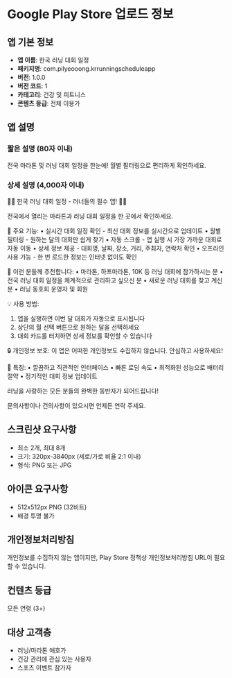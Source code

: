 # Google Play Store 업로드 정보

## 앱 기본 정보
- **앱 이름**: 한국 러닝 대회 일정
- **패키지명**: com.pilyeooong.krrunningscheduleapp
- **버전**: 1.0.0
- **버전 코드**: 1
- **카테고리**: 건강 및 피트니스
- **콘텐츠 등급**: 전체 이용가

## 앱 설명

### 짧은 설명 (80자 이내)
전국 마라톤 및 러닝 대회 일정을 한눈에! 월별 필터링으로 편리하게 확인하세요.

### 상세 설명 (4,000자 이내)
🏃‍♂️ 한국 러닝 대회 일정 - 러너들의 필수 앱! 🏃‍♀️

전국에서 열리는 마라톤과 러닝 대회 일정을 한 곳에서 확인하세요.

📅 주요 기능:
• 실시간 대회 일정 확인 - 최신 대회 정보를 실시간으로 업데이트
• 월별 필터링 - 원하는 달의 대회만 쉽게 찾기
• 자동 스크롤 - 앱 실행 시 가장 가까운 대회로 자동 이동
• 상세 정보 제공 - 대회명, 날짜, 장소, 거리, 주최자, 연락처 확인
• 오프라인 사용 가능 - 한 번 로드한 정보는 인터넷 없이도 확인

🎯 이런 분들께 추천합니다:
• 마라톤, 하프마라톤, 10K 등 러닝 대회에 참가하시는 분
• 전국 러닝 대회 일정을 체계적으로 관리하고 싶으신 분
• 새로운 러닝 대회를 찾고 계신 분
• 러닝 동호회 운영자 및 회원

💡 사용 방법:
1. 앱을 실행하면 이번 달 대회가 자동으로 표시됩니다
2. 상단의 월 선택 버튼으로 원하는 달을 선택하세요
3. 대회 카드를 터치하면 상세 정보를 확인할 수 있습니다

🔒 개인정보 보호:
이 앱은 어떠한 개인정보도 수집하지 않습니다. 안심하고 사용하세요!

📱 특징:
• 깔끔하고 직관적인 인터페이스
• 빠른 로딩 속도
• 최적화된 성능으로 배터리 절약
• 정기적인 대회 정보 업데이트

러닝을 사랑하는 모든 분들의 완벽한 동반자가 되어드립니다!

문의사항이나 건의사항이 있으시면 언제든 연락 주세요.

## 스크린샷 요구사항
- 최소 2개, 최대 8개
- 크기: 320px-3840px (세로/가로 비율 2:1 이내)
- 형식: PNG 또는 JPG

## 아이콘 요구사항
- 512x512px PNG (32비트)
- 배경 투명 불가

## 개인정보처리방침
개인정보를 수집하지 않는 앱이지만, Play Store 정책상 개인정보처리방침 URL이 필요할 수 있습니다.

## 컨텐츠 등급
모든 연령 (3+)

## 대상 고객층
- 러닝/마라톤 애호가
- 건강 관리에 관심 있는 사용자
- 스포츠 이벤트 참가자